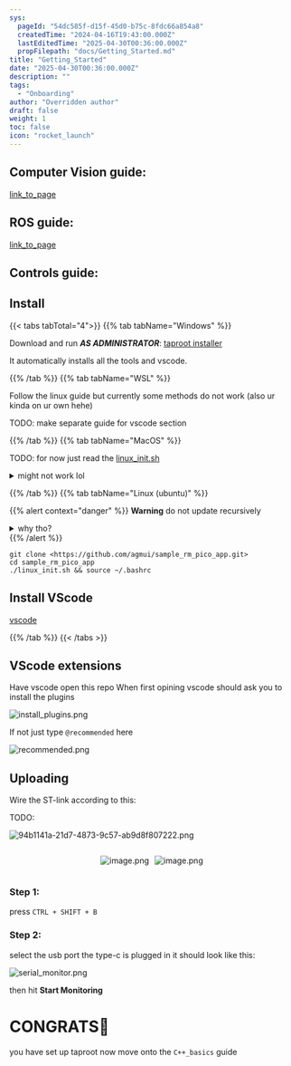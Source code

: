 ```yaml
---
sys:
  pageId: "54dc585f-d15f-45d0-b75c-8fdc66a854a8"
  createdTime: "2024-04-16T19:43:00.000Z"
  lastEditedTime: "2025-04-30T00:36:00.000Z"
  propFilepath: "docs/Getting_Started.md"
title: "Getting_Started"
date: "2025-04-30T00:36:00.000Z"
description: ""
tags:
  - "Onboarding"
author: "Overridden author"
draft: false
weight: 1
toc: false
icon: "rocket_launch"
---
```


## Computer Vision guide:

[link_to_page](86d45bc0-388b-4d26-8848-44f255f73d0e)

## ROS guide:

[link_to_page](3c76c1de-ec8f-46d6-8b0a-294005edc2d5)

## Controls guide:

## Install

{{< tabs tabTotal="4">}}
{{% tab tabName="Windows" %}}

Download and run _**AS ADMINISTRATOR**_: [taproot installer](https://github.com/Thornbots/TeachingFreshies/releases/tag/1.0)

It automatically installs all the tools and vscode.

{{% /tab %}}
{{% tab tabName="WSL" %}}

Follow the linux guide but currently some methods do not work (also ur kinda on ur own hehe)

TODO: make separate guide for vscode section

{{% /tab %}}
{{% tab tabName="MacOS" %}}

TODO: for now just read the [linux_init.sh](https://github.com/agmui/sample_rm_pico_app/blob/main/linux_init.sh)

<details>
<summary>might not work lol</summary>

`brew install libusb pkg-config`

Next install: [vscode](https://code.visualstudio.com/Download)

</details>

{{% /tab %}}
{{% tab tabName="Linux (ubuntu)" %}}

{{% alert context="danger" %}}
**Warning** do not update recursively
<details>
<summary>why tho?</summary>
There are some submodules that may go on for a while (like tinyusb) and I highly
recommend you don't need to get them.
If you want to see what submodules I update just look in `linux_init.sh`
</details>
{{% /alert %}}

```shell
git clone <https://github.com/agmui/sample_rm_pico_app.git>
cd sample_rm_pico_app
./linux_init.sh && source ~/.bashrc
```

## Install VScode

[vscode](https://code.visualstudio.com/Download)

{{% /tab %}}
{{< /tabs >}}

## VScode extensions

Have vscode open this repo
When first opining vscode should ask you to install the plugins

![install_plugins.png](https://prod-files-secure.s3.us-west-2.amazonaws.com/d518164a-d88e-44d1-a4ee-3adb3bd8bce0/89bd30f0-1825-4e77-867b-0a41ce370880/install_plugins.png?X-Amz-Algorithm=AWS4-HMAC-SHA256&X-Amz-Content-Sha256=UNSIGNED-PAYLOAD&X-Amz-Credential=ASIAZI2LB466WPVCLWH4%2F20250514%2Fus-west-2%2Fs3%2Faws4_request&X-Amz-Date=20250514T170838Z&X-Amz-Expires=3600&X-Amz-Security-Token=IQoJb3JpZ2luX2VjEGEaCXVzLXdlc3QtMiJGMEQCIFC12i0I%2B0Y2hzVvpwcVtJMUfeefImW06mxFllJo18I8AiAuTbopMnVxfUgwyiEickHwI5u3Y%2BPjdfAx%2B%2FC2Y4AAAir%2FAwgZEAAaDDYzNzQyMzE4MzgwNSIMiIq5dZPTJiayTmmNKtwDn%2FTKwYHaoJs9paWfLs8nHDRQz3XU1ozTZ%2FJC4Fj8lN6VrZTVDMrAWWYjMzKrESPxCteuUMwknCY4S1u4VhMAceSEsIQFbLfob9WJwaYIsJQdtxDaRMZCdtf753MdPVbcYFfOonbUdzrSp5X2cmlN%2BjrDgCM4V7qUMHRkx0Jkvh6S1Zvq3g0TRdD%2BSAiiOl0RdXUgemT3iXNGaNGmbWJi7V75tbqhwZusCnJkTY7HX15JLJ8Ve8kkyNEgmjBdI7l8TIoXbkOFcXcU5%2FMzcVc%2FnBsbYGLjMK4I%2F4XKHg4mDn535uTdgCAvZndOiEwCdiASuJyoxrtDQ5a4usekkPzIsjavB90raReRIUSIobwfpd7qitG8lRUk90nbWWebPiIqrKf8EykSMKG%2BSusmTvUpiUy7upgNRZVScH%2BBNR%2BGqtqk44lJl4RmxO8LJF3ixQ%2BYZ8fHhiojZJkBs7oMkRkwzhZWlPUoyPC6xfCdrmMwpN4RgdFRsPFy2nsoLzebASoW2UHJnrkBNm7zF4sXHpj9w9SR4nwM3GusfEbRN1TZFysh1x9uCf1tXHS1HReYCImfbftMnwMlxqnX5ykrpGgCj2%2Bjwy%2BRiK8YnGIeqe8c92W%2FIlqCDJSYnx9NcSow9IeTwQY6pgFZPpcWB69InRHI7IOFTLmd2WG3X9UlkYHOhACKO9%2BGq3wg2t9Qsj6VtqEvFms3HRzPt58gv518RLFitrqve8OaViUfSNiDNaDXOfIc4%2FFOB8ZRjIkwBMHvX9xC55ZlyWPeBI8RYXdCLsV0EfFzYwYPkiSP0t2S%2FbUQrzQm6M2%2Bdiuxj5yMVVHO5%2Fc7B0XQsRnjej%2F42Mv1fQex1bZFWIlbavagsj8m&X-Amz-Signature=55e3ef5e943ef8f7b02b0dbad9c8b86cab4cdfc25dd2c3f4c259f601ce30d8d0&X-Amz-SignedHeaders=host&x-id=GetObject)

If not just type `@recommended` here  

![recommended.png](https://prod-files-secure.s3.us-west-2.amazonaws.com/d518164a-d88e-44d1-a4ee-3adb3bd8bce0/61e661e9-5d85-4dfc-be0d-8d2097a5e793/recommended.png?X-Amz-Algorithm=AWS4-HMAC-SHA256&X-Amz-Content-Sha256=UNSIGNED-PAYLOAD&X-Amz-Credential=ASIAZI2LB466WPVCLWH4%2F20250514%2Fus-west-2%2Fs3%2Faws4_request&X-Amz-Date=20250514T170838Z&X-Amz-Expires=3600&X-Amz-Security-Token=IQoJb3JpZ2luX2VjEGEaCXVzLXdlc3QtMiJGMEQCIFC12i0I%2B0Y2hzVvpwcVtJMUfeefImW06mxFllJo18I8AiAuTbopMnVxfUgwyiEickHwI5u3Y%2BPjdfAx%2B%2FC2Y4AAAir%2FAwgZEAAaDDYzNzQyMzE4MzgwNSIMiIq5dZPTJiayTmmNKtwDn%2FTKwYHaoJs9paWfLs8nHDRQz3XU1ozTZ%2FJC4Fj8lN6VrZTVDMrAWWYjMzKrESPxCteuUMwknCY4S1u4VhMAceSEsIQFbLfob9WJwaYIsJQdtxDaRMZCdtf753MdPVbcYFfOonbUdzrSp5X2cmlN%2BjrDgCM4V7qUMHRkx0Jkvh6S1Zvq3g0TRdD%2BSAiiOl0RdXUgemT3iXNGaNGmbWJi7V75tbqhwZusCnJkTY7HX15JLJ8Ve8kkyNEgmjBdI7l8TIoXbkOFcXcU5%2FMzcVc%2FnBsbYGLjMK4I%2F4XKHg4mDn535uTdgCAvZndOiEwCdiASuJyoxrtDQ5a4usekkPzIsjavB90raReRIUSIobwfpd7qitG8lRUk90nbWWebPiIqrKf8EykSMKG%2BSusmTvUpiUy7upgNRZVScH%2BBNR%2BGqtqk44lJl4RmxO8LJF3ixQ%2BYZ8fHhiojZJkBs7oMkRkwzhZWlPUoyPC6xfCdrmMwpN4RgdFRsPFy2nsoLzebASoW2UHJnrkBNm7zF4sXHpj9w9SR4nwM3GusfEbRN1TZFysh1x9uCf1tXHS1HReYCImfbftMnwMlxqnX5ykrpGgCj2%2Bjwy%2BRiK8YnGIeqe8c92W%2FIlqCDJSYnx9NcSow9IeTwQY6pgFZPpcWB69InRHI7IOFTLmd2WG3X9UlkYHOhACKO9%2BGq3wg2t9Qsj6VtqEvFms3HRzPt58gv518RLFitrqve8OaViUfSNiDNaDXOfIc4%2FFOB8ZRjIkwBMHvX9xC55ZlyWPeBI8RYXdCLsV0EfFzYwYPkiSP0t2S%2FbUQrzQm6M2%2Bdiuxj5yMVVHO5%2Fc7B0XQsRnjej%2F42Mv1fQex1bZFWIlbavagsj8m&X-Amz-Signature=056dbcaad220dd08cadac599f8e08107d0ad5c0f4af9ec927f49709b7fa31fc3&X-Amz-SignedHeaders=host&x-id=GetObject)

## Uploading

Wire the ST-link according to this:

TODO:

![94b1141a-21d7-4873-9c57-ab9d8f807222.png](https://prod-files-secure.s3.us-west-2.amazonaws.com/d518164a-d88e-44d1-a4ee-3adb3bd8bce0/e5fad17d-ab82-4300-9f4c-505ab4b1202c/94b1141a-21d7-4873-9c57-ab9d8f807222.png?X-Amz-Algorithm=AWS4-HMAC-SHA256&X-Amz-Content-Sha256=UNSIGNED-PAYLOAD&X-Amz-Credential=ASIAZI2LB466WPVCLWH4%2F20250514%2Fus-west-2%2Fs3%2Faws4_request&X-Amz-Date=20250514T170838Z&X-Amz-Expires=3600&X-Amz-Security-Token=IQoJb3JpZ2luX2VjEGEaCXVzLXdlc3QtMiJGMEQCIFC12i0I%2B0Y2hzVvpwcVtJMUfeefImW06mxFllJo18I8AiAuTbopMnVxfUgwyiEickHwI5u3Y%2BPjdfAx%2B%2FC2Y4AAAir%2FAwgZEAAaDDYzNzQyMzE4MzgwNSIMiIq5dZPTJiayTmmNKtwDn%2FTKwYHaoJs9paWfLs8nHDRQz3XU1ozTZ%2FJC4Fj8lN6VrZTVDMrAWWYjMzKrESPxCteuUMwknCY4S1u4VhMAceSEsIQFbLfob9WJwaYIsJQdtxDaRMZCdtf753MdPVbcYFfOonbUdzrSp5X2cmlN%2BjrDgCM4V7qUMHRkx0Jkvh6S1Zvq3g0TRdD%2BSAiiOl0RdXUgemT3iXNGaNGmbWJi7V75tbqhwZusCnJkTY7HX15JLJ8Ve8kkyNEgmjBdI7l8TIoXbkOFcXcU5%2FMzcVc%2FnBsbYGLjMK4I%2F4XKHg4mDn535uTdgCAvZndOiEwCdiASuJyoxrtDQ5a4usekkPzIsjavB90raReRIUSIobwfpd7qitG8lRUk90nbWWebPiIqrKf8EykSMKG%2BSusmTvUpiUy7upgNRZVScH%2BBNR%2BGqtqk44lJl4RmxO8LJF3ixQ%2BYZ8fHhiojZJkBs7oMkRkwzhZWlPUoyPC6xfCdrmMwpN4RgdFRsPFy2nsoLzebASoW2UHJnrkBNm7zF4sXHpj9w9SR4nwM3GusfEbRN1TZFysh1x9uCf1tXHS1HReYCImfbftMnwMlxqnX5ykrpGgCj2%2Bjwy%2BRiK8YnGIeqe8c92W%2FIlqCDJSYnx9NcSow9IeTwQY6pgFZPpcWB69InRHI7IOFTLmd2WG3X9UlkYHOhACKO9%2BGq3wg2t9Qsj6VtqEvFms3HRzPt58gv518RLFitrqve8OaViUfSNiDNaDXOfIc4%2FFOB8ZRjIkwBMHvX9xC55ZlyWPeBI8RYXdCLsV0EfFzYwYPkiSP0t2S%2FbUQrzQm6M2%2Bdiuxj5yMVVHO5%2Fc7B0XQsRnjej%2F42Mv1fQex1bZFWIlbavagsj8m&X-Amz-Signature=5a1be5a1f914ac6ef5051a8d6106d0971223de2066c4b22ff6af6d5a6c8189ee&X-Amz-SignedHeaders=host&x-id=GetObject)

<div style="display: flex;flex-direction: row; column-gap:10px; max-width: 630px;justify-content: center;">
<div>

![image.png](https://prod-files-secure.s3.us-west-2.amazonaws.com/d518164a-d88e-44d1-a4ee-3adb3bd8bce0/210ecb78-1116-4d7b-b9b7-2292f66fa2c2/image.png?X-Amz-Algorithm=AWS4-HMAC-SHA256&X-Amz-Content-Sha256=UNSIGNED-PAYLOAD&X-Amz-Credential=ASIAZI2LB466Q6Y5IIIP%2F20250514%2Fus-west-2%2Fs3%2Faws4_request&X-Amz-Date=20250514T170849Z&X-Amz-Expires=3600&X-Amz-Security-Token=IQoJb3JpZ2luX2VjEGEaCXVzLXdlc3QtMiJHMEUCIE0qSUq0mXG%2FPkv5Bw%2FuLk2acaNmh%2F2WaFSZfIlKPsbzAiEA6GAp0MqjMYyXGxG1FcV%2FilEiGpG5X3Bl4Q6qtvXBLyoq%2FwMIGhAAGgw2Mzc0MjMxODM4MDUiDNdi9DeIlSc5wLiXxCrcA8RIKggy%2Fy7h83%2BWxb5dnzEopAXsq2S3QHCIv6HFIdSVmTQeLsqRbikzmw2WXT2sonzyYLUI5FT3AcV%2FMLYhtEMIqyvc8HKpkNRwdzUXcV%2F%2BsvyRZZd2HrDLGUKbeCUHkskO1t0m%2BJpHnClL63AecKFR%2BZIUdy0mqs2sLU%2BNW3bhKJp10zDLgkjJYi85ziXW3lkPF5HDgs%2BmwWVhcx2ncPX3p5f%2BP4NLLPxKFtholM5jQ015P%2FC%2FJewla0X2UCrXKJl1D1GHgW%2BH8bBNVy%2BCWJFq4QKJvnMEtVlW4DoEeVxOlLW31ptUbhAwyD3jqt7eKj18QD4%2FL0XIKL1y6l5myyXGTXYCo7g5B7g3pqQcb11fWHTqdGKFh03ygsqiibfhuA80Kp92sqm34rnvP5Me6%2BAarLaaPLgSDPvwpBBH6GUiD0IEb4D%2BqsCD1biLDNPCdDSmeR%2FK5378eGvpq3hxxgSPZwGyA62%2FAhBTT80ILwbA9uCLy7aN0LR7nYeZcWcHfqgh%2F15t50t31fbYyPI6LjCFqNM2NUssdwwPZ%2BQ%2BzYFft0%2BSbGB7yVNOcVU1btmmUAIfdeOzNrnmIBZjIIwyHx%2FjN8i5hFVjRI1W9Xi0lydQlICxMgY%2F6kdKe0dwMP%2BHk8EGOqUBt%2BxuOBtC5hy3FMAzEMkUfyKKJ4t4OjVjZ22dthaihhY64Gg2hWtjBsqS2FIB239Xqv%2FM56nsz1bkzy%2BfIcrCpFArFTZiWjwC357B4Xpa%2FUgjhlyS4tLBMrNacTMWiiDVnw4jMiZEDvzhf94wJ0sB1RzOXWzkSaLGKYS9Hg8jPcH0wkcg4Irldai8umJHI3DXg0nZEYdN2Pp4ZoHIIs9Cnil2ZoRM&X-Amz-Signature=3b670c07f4397b22713fe28d9c98cb6caeee6dd87a96352e6ee5fa058f535304&X-Amz-SignedHeaders=host&x-id=GetObject)

</div>
<div>

![image.png](https://prod-files-secure.s3.us-west-2.amazonaws.com/d518164a-d88e-44d1-a4ee-3adb3bd8bce0/33a0fd0f-8ca6-4a86-8e09-26e95ded1fff/image.png?X-Amz-Algorithm=AWS4-HMAC-SHA256&X-Amz-Content-Sha256=UNSIGNED-PAYLOAD&X-Amz-Credential=ASIAZI2LB4664ZZOW6I6%2F20250514%2Fus-west-2%2Fs3%2Faws4_request&X-Amz-Date=20250514T170850Z&X-Amz-Expires=3600&X-Amz-Security-Token=IQoJb3JpZ2luX2VjEGEaCXVzLXdlc3QtMiJHMEUCIQCfDB4Qysckfa8iys%2B7JdvQtIPAGphTdJtNMk1qDn3c3gIgbG5pCb%2BRyybueJylPxpSLP2%2B3kY4%2BcQ1HfSXSXtsVAwq%2FwMIGRAAGgw2Mzc0MjMxODM4MDUiDEeElAfQUvPFLkmCdCrcA6I7uA750d7uRBoQ%2Byrn6Ks7pVZRMlXmruGHzNsXYB7rvOEV09TXZzS7rdwmg%2F8%2FoFz0HergJjJvIumCYqyM10R9hs6ZrPr1pbNiWcC3SjB8ubVmL3xMZ4Lrv4fxN0bITcVz9A2NAcG1oXJ0Y4y9MqJqJ3K8NadLbOLNTf7jfxm6PW6OfChsOTHyAEAi%2B%2FJD5gRmpDCdjbG1j%2B0VeD7ROEADGmHHfGggko%2FSQUVgGDhfEOEMr7VRFEiChDrKfDznSzlcV5ztHwuMNIcK6P90QVFX54r9Kg68u1WSmgDuz9HTIWE0jDdp2qh1QwfJFBgN7etUHBpI36Shsii%2F4JRUsBmIHWM46dZ2C5WjGMcHSc6RYESoRU4ak%2FXSryIUy16dVRxgxQVsee1szVsK658JwYeRvWJEMk7TuX3Jo0y5iuN7QaIhK%2FjH4fjDXwHCi0unDW0oRpc2pxX0lRi8%2FnVp6jrAv1jEBSgJHN7eZLM6ZjqixD%2FJJRIIqegrOLiEqgwd%2BY0pDg%2BTsufGXVCZSLJtlDVjzBmZqvKK%2BApxkb9cLX358x%2FfHi4pIfn8Xlvnr3CqJQlGiT8OdcQyWQ6TvWR0n7MYoek2EEuv6lh23cd62eIs2qrtY8h226SfLEr5MPiHk8EGOqUBwb2eRscr%2BZCb9ZOl1nnLO%2FLYwx7R%2F1GNtuRaBvYoQk%2BI%2BkK%2B5Nl6aWZUvJTh3dJ7Lz6ZVqpQn%2BdzH54hhi3LBPKk7tRwVTikKReS3vz2bTTrOsgwqhn1HBgGoh4j%2Bcc8SS9gZxTXWn1EVuAfjVf7uxqUa7cEQa0JiEPFCPd3L1U97ZkafKqtwxbiybVdaETiGMNSKVeu257V3AxxSoEmOS3Wev%2B9&X-Amz-Signature=307d45370cd052d2942763ede8ba618455d0b139d0263ff51ab99dd75cbbd963&X-Amz-SignedHeaders=host&x-id=GetObject)

</div>
</div>

### Step 1:

press `CTRL + SHIFT + B`

### Step 2:

select the usb port the type-c is plugged in it should look like this:

![serial_monitor.png](https://prod-files-secure.s3.us-west-2.amazonaws.com/d518164a-d88e-44d1-a4ee-3adb3bd8bce0/f03f4774-05d4-4393-b6a0-d5efb6d315ab/serial_monitor.png?X-Amz-Algorithm=AWS4-HMAC-SHA256&X-Amz-Content-Sha256=UNSIGNED-PAYLOAD&X-Amz-Credential=ASIAZI2LB466WPVCLWH4%2F20250514%2Fus-west-2%2Fs3%2Faws4_request&X-Amz-Date=20250514T170838Z&X-Amz-Expires=3600&X-Amz-Security-Token=IQoJb3JpZ2luX2VjEGEaCXVzLXdlc3QtMiJGMEQCIFC12i0I%2B0Y2hzVvpwcVtJMUfeefImW06mxFllJo18I8AiAuTbopMnVxfUgwyiEickHwI5u3Y%2BPjdfAx%2B%2FC2Y4AAAir%2FAwgZEAAaDDYzNzQyMzE4MzgwNSIMiIq5dZPTJiayTmmNKtwDn%2FTKwYHaoJs9paWfLs8nHDRQz3XU1ozTZ%2FJC4Fj8lN6VrZTVDMrAWWYjMzKrESPxCteuUMwknCY4S1u4VhMAceSEsIQFbLfob9WJwaYIsJQdtxDaRMZCdtf753MdPVbcYFfOonbUdzrSp5X2cmlN%2BjrDgCM4V7qUMHRkx0Jkvh6S1Zvq3g0TRdD%2BSAiiOl0RdXUgemT3iXNGaNGmbWJi7V75tbqhwZusCnJkTY7HX15JLJ8Ve8kkyNEgmjBdI7l8TIoXbkOFcXcU5%2FMzcVc%2FnBsbYGLjMK4I%2F4XKHg4mDn535uTdgCAvZndOiEwCdiASuJyoxrtDQ5a4usekkPzIsjavB90raReRIUSIobwfpd7qitG8lRUk90nbWWebPiIqrKf8EykSMKG%2BSusmTvUpiUy7upgNRZVScH%2BBNR%2BGqtqk44lJl4RmxO8LJF3ixQ%2BYZ8fHhiojZJkBs7oMkRkwzhZWlPUoyPC6xfCdrmMwpN4RgdFRsPFy2nsoLzebASoW2UHJnrkBNm7zF4sXHpj9w9SR4nwM3GusfEbRN1TZFysh1x9uCf1tXHS1HReYCImfbftMnwMlxqnX5ykrpGgCj2%2Bjwy%2BRiK8YnGIeqe8c92W%2FIlqCDJSYnx9NcSow9IeTwQY6pgFZPpcWB69InRHI7IOFTLmd2WG3X9UlkYHOhACKO9%2BGq3wg2t9Qsj6VtqEvFms3HRzPt58gv518RLFitrqve8OaViUfSNiDNaDXOfIc4%2FFOB8ZRjIkwBMHvX9xC55ZlyWPeBI8RYXdCLsV0EfFzYwYPkiSP0t2S%2FbUQrzQm6M2%2Bdiuxj5yMVVHO5%2Fc7B0XQsRnjej%2F42Mv1fQex1bZFWIlbavagsj8m&X-Amz-Signature=1ef4f7b2c805546d641cd9086697ad7093f75b99b23f5287f0cae5c8245bb486&X-Amz-SignedHeaders=host&x-id=GetObject)

then hit **Start Monitoring**

# CONGRATS🎉

you have set up taproot now move onto the `C++_basics` guide
